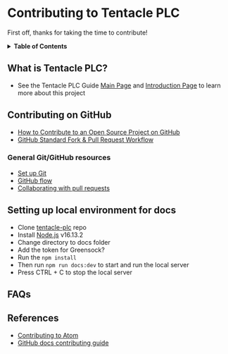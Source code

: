 # Contributing to Tentacle PLC

First off, thanks for taking the time to contribute!

<details>
 <summary><strong>Table of Contents</strong></summary>

- [What is Tentacle PLC?](#what-is-tentacle-plc)
- [Contributing on GitHub](#contributing-on-github)
    - [Additional GitHub resources](#additional-github-resources)
- [Setting up local environment for docs](#setting-up-local-environment-for-docs)
- [References](#references)

</details>

## What is Tentacle PLC?

- See the Tentacle PLC Guide [Main Page](https://www.tentacleplc.com/) and [Introduction Page](https://www.tentacleplc.com/guide/) to learn more about this project

## Contributing on GitHub

- [How to Contribute to an Open Source Project on GitHub](https://egghead.io/courses/how-to-contribute-to-an-open-source-project-on-github)
- [GitHub Standard Fork & Pull Request Workflow](https://gist.github.com/Chaser324/ce0505fbed06b947d962)

### General Git/GitHub resources

- [Set up Git](https://docs.github.com/en/get-started/quickstart/set-up-git)
- [GitHub flow](https://docs.github.com/en/get-started/quickstart/github-flow)
- [Collaborating with pull requests](https://docs.github.com/en/github/collaborating-with-pull-requests)

## Setting up local environment for docs

- Clone [tentacle-plc](https://github.com/joyja/tentacle-plc) repo
- Install [Node.js](https://nodejs.dev/download/package-manager/) v16.13.2
- Change directory to docs folder
- Add the token for Greensock?
- Run the `npm install`
- Then run `npm run docs:dev` to start and run the local server
- Press CTRL + C to stop the local server

## FAQs


## References

- [Contributing to Atom](https://github.com/atom/atom/blob/master/CONTRIBUTING.md#contributing-to-atom)
- [GitHub docs contributing guide](https://github.com/github/docs/blob/main/CONTRIBUTING.md)